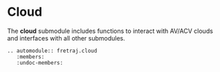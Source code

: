 # Cloud

The **cloud** submodule includes functions to interact with AV/ACV clouds and interfaces with all other submodules. 

```{eval-rst}
.. automodule:: fretraj.cloud
   :members:
   :undoc-members:
```
